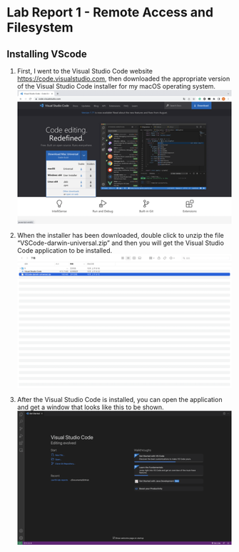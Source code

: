 # Lab Report 1 - Remote Access and Filesystem

## Installing VScode
1. First, I went to the Visual Studio Code website https://code.visualstudio.com, then downloaded the appropriate version of the Visual Studio Code installer for my macOS operating system.
![Image](lab%20report%201%201.1.png)

2. When the installer has been downloaded, double click to unzip the file “VSCode-darwin-universal.zip” and then you will get the Visual Studio Code application to be installed.
![Image](lab%20report%201%201.2.png)

3. After the Visual Studio Code is installed, you can open the application and get a window that looks like this to be shown.
![Image](lab%20report%201%201.3.png)










